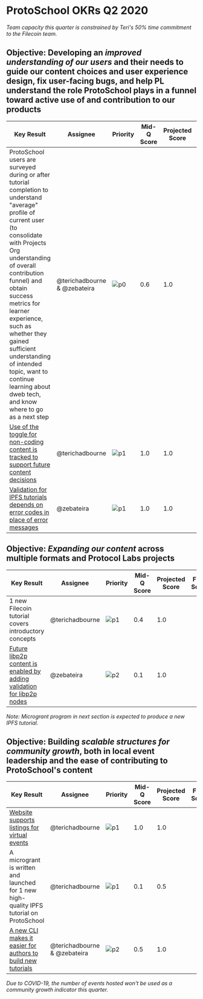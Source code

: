 # ProtoSchool OKRs Q2 2020

_Team capacity this quarter is constrained by Teri's 50% time commitment to the Filecoin team._

## Objective: Developing an _improved understanding of our users_ and their needs to guide our content choices and user experience design, fix user-facing bugs, and help PL understand the role ProtoSchool plays in a funnel toward active use of and contribution to our products

| Key Result | Assignee | Priority | Mid-Q Score | Projected Score | Final Score |
| ---------- | -------- | -------- | ----------- | --------------- | ----------- |
| ProtoSchool users are surveyed during or after tutorial completion to understand "average" profile of current user (to consolidate with Projects Org understanding of overall contribution funnel) and obtain success metrics for learner experience, such as whether they gained sufficient understanding of intended topic, want to continue learning about dweb tech, and know where to go as a next step | @terichadbourne & @zebateira | ![p0](https://ipfs.io/ipfs/QmV88khHDJEXi7wo6o972MZWY661R9PhrZW6dvpFP6jnMn/p0.svg)  |  0.6 | 1.0  |   ||
| [Use of the toggle for non-coding content is tracked to support future content decisions](https://github.com/ProtoSchool/protoschool.github.io/issues/366) | @terichadbourne |![p1](https://ipfs.io/ipfs/QmV88khHDJEXi7wo6o972MZWY661R9PhrZW6dvpFP6jnMn/p1.svg)| 1.0 | 1.0  |  |
| [Validation for IPFS tutorials depends on error codes in place of error messages](https://github.com/ProtoSchool/protoschool.github.io/issues/343)  | @zebateira | ![p1](https://ipfs.io/ipfs/QmV88khHDJEXi7wo6o972MZWY661R9PhrZW6dvpFP6jnMn/p1.svg)  | 1.0  |  1.0 |   ||

## Objective: _Expanding our content_ across multiple formats and Protocol Labs projects

| Key Result | Assignee | Priority | Mid-Q Score | Projected Score | Final Score |
| ---------- | -------- | -------- | ----------- |--------------- | ----------- |
| 1 new Filecoin tutorial covers introductory concepts | @terichadbourne |![p1](https://ipfs.io/ipfs/QmV88khHDJEXi7wo6o972MZWY661R9PhrZW6dvpFP6jnMn/p1.svg)| 0.4 | 1.0 |||
| [Future libp2p content is enabled by adding validation for libp2p nodes](https://github.com/ProtoSchool/protoschool.github.io/issues/229) | @zebateira | ![p2](https://ipfs.io/ipfs/QmV88khHDJEXi7wo6o972MZWY661R9PhrZW6dvpFP6jnMn/p2.svg)  | 0.1  | 1.0  |   ||

_Note: Microgrant program in next section is expected to produce a new IPFS tutorial._

## Objective: Building _scalable structures for community growth_, both in local event leadership and the ease of contributing to ProtoSchool's content

| Key Result | Assignee | Priority | Mid-Q Score | Projected Score | Final Score |
| ---------- | -------- | -------- | ----------- | --------------- | ----------- |
| [Website supports listings for virtual events](https://github.com/ProtoSchool/protoschool.github.io/issues/409) | @terichadbourne | ![p1](https://ipfs.io/ipfs/QmV88khHDJEXi7wo6o972MZWY661R9PhrZW6dvpFP6jnMn/p1.svg)| 1.0 | 1.0 |  |
| A microgrant is written and launched for 1 new high-quality IPFS tutorial on ProtoSchool | @terichadbourne | ![p1](https://ipfs.io/ipfs/QmV88khHDJEXi7wo6o972MZWY661R9PhrZW6dvpFP6jnMn/p1.svg)| 0.1 | 0.5 |  |
| [A new CLI makes it easier for authors to build new tutorials](https://github.com/ProtoSchool/protoschool.github.io/issues/350) | @terichadbourne & @zebateira | ![p2](https://ipfs.io/ipfs/QmV88khHDJEXi7wo6o972MZWY661R9PhrZW6dvpFP6jnMn/p2.svg)  | 0.5  |  1.0 |   ||


_Due to COVID-19, the number of events hosted won't be used as a community growth indicator this quarter._
